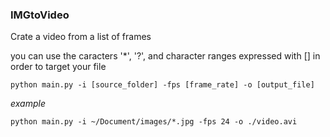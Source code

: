 ### IMGtoVideo
Crate a video from a list of frames
<p>
you can use the caracters '*', '?', and character ranges expressed with [] in order to target your file
</p>

```
python main.py -i [source_folder] -fps [frame_rate] -o [output_file]
```
*example*

```
python main.py -i ~/Document/images/*.jpg -fps 24 -o ./video.avi
```
